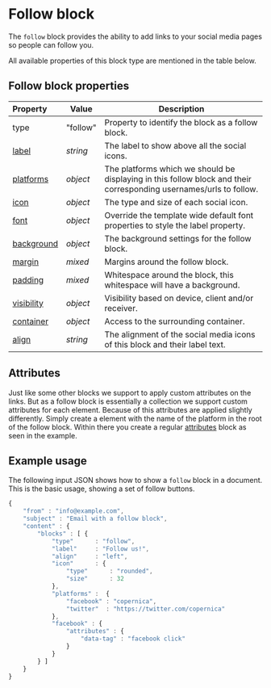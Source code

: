 # Follow block

The `follow` block provides the ability to add links to your social media pages so
people can follow you.

All available properties of this block type are mentioned in the table below.

## Follow block properties

| Property | Value | Description                                                                                                                                                  |
|:---------|-------|--------------------------------------------------------------------------------------------------------------------------------------------------------------|
| type | "follow" | Property to identify the block as a follow block.                                                                                                             |
| [label](../json/property-label) | _string_ | The label to show above all the social icons.                                                                                      |
| [platforms](../json/property-follow-platforms) | _object_ | The platforms which we should be displaying in this follow block and their corresponding usernames/urls to follow.  |
| [icon](../json/property-icon) | _object_ | The type and size of each social icon.                                                                                               |
| [font](../json/property-font) | _object_ | Override the template wide default font properties to style the label property.                                                      |
| [background](../json/property-background) | _object_ | The background settings for the follow block.                                                                            |
| [margin](../json/property-margin) | _mixed_ | Margins around the follow block.                                                                                                  |
| [padding](../json/property-padding) | _mixed_ | Whitespace around the block, this whitespace will have a background.                                                            |
| [visibility](../json/property-visibility) | _object_ | Visibility based on device, client and/or receiver.                                                                      |
| [container](../json/property-container) | _object_ | Access to the surrounding container.                                                                                       |
| [align](../json/property-align) | _string_ | The alignment of the social media icons of this block and their label text.                                                        |

## Attributes

Just like some other blocks we support to apply custom attributes on the links. But as a follow block
is essentially a collection we support custom attributes for each element. Because
of this attributes are applied slightly differently. Simply create a element with the
name of the platform in the root of the follow block. Within there you create a regular
[attributes](../json/property-attributes) block as seen in the example.

## Example usage

The following input JSON shows how to show a `follow` block in a document. This is
the basic usage, showing a set of follow buttons.

```javascript
{
    "from" : "info@example.com",
    "subject" : "Email with a follow block",
    "content" : {
        "blocks" : [ {
            "type"      : "follow",
            "label"     : "Follow us!",
            "align"     : "left",
            "icon"      : {
                "type"      : "rounded",
                "size"      : 32
            },
            "platforms" :  {
                "facebook" : "copernica",
                "twitter"  : "https://twitter.com/copernica"
            },
            "facebook" : {
                "attributes" : {
                    "data-tag" : "facebook click"
                }
            }
        } ]
    }
}
```
